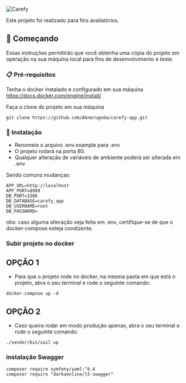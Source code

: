 ![Carefy](https://th.bing.com/th/id/OIP.1IYWqsN38X1AsZjkrq0nrwHaEK?w=301&h=180&c=7&r=0&o=5&pid=1.7)


Este projeto foi realizado para fins avaliatórios.


## 🚀 Começando

Essas instruções permitirão que você obtenha uma cópia do projeto em operação na sua máquina local para fins de desenvolvimento e teste.


### 📋 Pré-requisitos

Tenha o docker instalado e configurado em sua máquina
https://docs.docker.com/engine/install/

Faça o clone do projeto em sua máquina

```
git clone https://github.com/Abnerugeda/carefy-app.git
```

### 🔧 Instalação

- Renomeie o arquivo .env.example para .env
- O projeto rodará na porta 80.
- Qualquer alteração de variáveis de ambiente poderá ser alterada em .env

Sendo comuns mudanças:

```
APP_URL=http://localhost
APP_PORT=8989
DB_PORT=3306
DB_DATABASE=carefy_app
DB_USERNAME=root
DB_PASSWORD=
```

obs: caso alguma alteração seja feita em .env, certifique-se de que o docker-compose esteja condizente.

### Subir projeto no docker

## OPÇÃO 1
- Para que o projeto rode no docker, na mesma pasta em que está o projeto, abra o seu terminal e rode o seguinte comando:

`
docker-compose up -d
`

## OPÇÃO 2
- Caso queira rodar em modo produção apenas, abra o seu terminal e rode o seguinte comando:

`
./vendor/bin/sail up
`
### instalação Swagger
```
composer require symfony/yaml:^6.4
composer require "darkaonline/l5-swagger"
```

